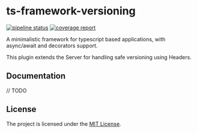 ts-framework-versioning
======================

[![pipeline status](https://gitlab.devnup.com/npm/ts-framework-versioning/badges/master/pipeline.svg)](https://gitlab.devnup.com/npm/ts-framework-versioning/commits/master)
[![coverage report](https://gitlab.devnup.com/npm/ts-framework-versioning/badges/master/coverage.svg)](https://gitlab.devnup.com/npm/ts-framework-versioning/commits/master)

A minimalistic framework for typescript based applications, with async/await and decorators support.

This plugin extends the Server for handling safe versioning using Headers.

## Documentation

// TODO

## License

The project is licensed under the [MIT License](./LICENSE.md).